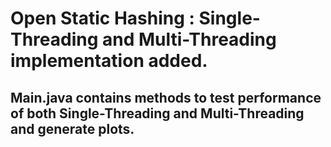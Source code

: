 # Open Static Hashing : Single-Threading and Multi-Threading implementation added.
## Main.java contains methods to test performance of both  Single-Threading and Multi-Threading and generate plots.
